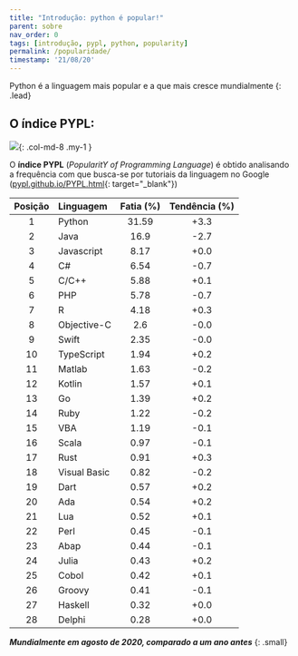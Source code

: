 ```yaml
---
title: "Introdução: python é popular!"
parent: sobre
nav_order: 0
tags: [introdução, pypl, python, popularity]
permalink: /popularidade/
timestamp: '21/08/20'
---
```


Python é a linguagem mais popular e a que mais cresce mundialmente
{: .lead}

## O índice PYPL:

![]({{site.baseurl}}/assets/images/pypl.jpeg){: .col-md-8 .my-1 }

O **índice PYPL** (*PopularitY of Programming Language*) é obtido analisando a frequência com que busca-se por tutoriais da linguagem no Google ([pypl.github.io/PYPL.html](http://pypl.github.io/PYPL.html){: target="\_blank"})

| Posição	| Linguagem |	Fatia (%)	| Tendência (%) |
|:-------:|:--------- |:-----:|:---------:|
| 1 | Python |          31.59  | +3.3  |
| 2 | Java |          16.9  | -2.7  |
| 3 | Javascript |          8.17  | +0.0  |
| 4 | C# |          6.54  | -0.7  |
| 5 | C/C++ |          5.88  | +0.1  |
| 6 | PHP |          5.78  | -0.7  |
| 7 | R |          4.18  | +0.3  |
| 8 | Objective-C |          2.6  | -0.0  |
| 9 | Swift |          2.35  | -0.0  |
| 10 | TypeScript |          1.94  | +0.2  |
| 11 | Matlab |          1.63  | -0.2  |
| 12 | Kotlin |          1.57  | +0.1  |
| 13 | Go |          1.39  | +0.2  |
| 14 | Ruby |          1.22  | -0.2  |
| 15 | VBA |          1.19  | -0.1  |
| 16 | Scala |          0.97  | -0.1  |
| 17 | Rust |          0.91  | +0.3  |
| 18 | Visual Basic |          0.82  | -0.2  |
| 19 | Dart |          0.57  | +0.2  |
| 20 | Ada |          0.54  | +0.2  |
| 21 | Lua |          0.52  | +0.1  |
| 22 | Perl |          0.45  | -0.1  |
| 23 | Abap |          0.44  | -0.1  |
| 24 | Julia |          0.43  | +0.2  |
| 25 | Cobol |          0.42  | +0.1  |
| 26 | Groovy |          0.41  | -0.1  |
| 27 | Haskell |          0.32  | +0.0  |
| 28 | Delphi |          0.28  | +0.0  |

***Mundialmente em agosto de 2020, comparado a um ano antes***
{: .small}
